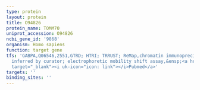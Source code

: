 ```yaml
---
type: protein
layout: protein
title: O94826
protein_name: TOMM70
uniprot_accession: O94826
ncbi_gene_id: '9868'
organism: Homo sapiens
function: target gene
tfs: 'GABPA,Q06546,2551,GTRD; HTRI; TRRUST; ReMap,chromatin immunoprecipitation assay;
  inferred by curator; electrophoretic mobility shift assay,&ensp;<a href="https://www.ncbi.nlm.nih.gov/pubmed/?term=17167546%5Buid%5D"
  target="_blank"><i uk-icon="icon: link"></i>Pubmed</a>'
targets: ''
binding_sites: ''
---
```


